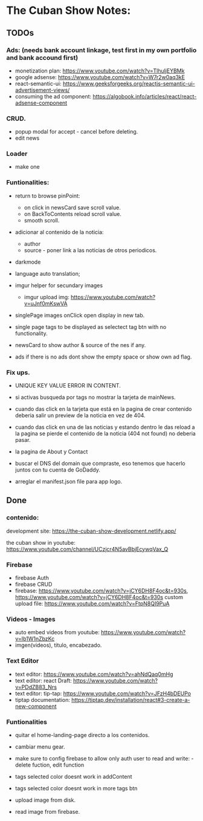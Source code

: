 # The Cuban Show Notes:
## TODOs
### Ads: (needs bank account linkage, test first in my own portfolio and bank accound first)
- monetization plan: https://www.youtube.com/watch?v=TlhuljEYBMk
- google  adsense: https://www.youtube.com/watch?v=W7r2w0aq3kE
- react-semantic-ui: https://www.geeksforgeeks.org/reactjs-semantic-ui-advertisement-views/
- consuming the ad component: https://algobook.info/articles/react/react-adsense-component

### CRUD.
- popup modal for accept - cancel before deleting.
- edit news

### Loader
- make one

### Funtionalities:

- return to browse pinPoint:
    - on click in newsCard save scroll value.
    - on BackToContents reload scroll value.
    - smooth scroll.


- adicionar al contenido de la noticia: 
    - author
    - source - poner link a las noticias de otros periodicos.
    
- darkmode
- language auto translation;

- imgur helper for secundary images
    - imgur upload img: https://www.youtube.com/watch?v=uJnf0mKswVA 

- singlePage images onClick open display in new tab.
- single page tags to be displayed as selectect tag btn with no functionality.

- newsCard to show author & source of the nes if any.

- ads if there is no ads dont show the empty space or show own ad flag.

### Fix ups.
- UNIQUE KEY VALUE ERROR IN CONTENT.

- si activas busqueda por tags no mostrar la tarjeta de mainNews.

- cuando das click en la tarjeta que está en la pagina de crear contenido deberia salir un preview de la noticia en vez de 404.

- cuando das click en una de las noticias y estando dentro le das reload a la pagina se pierde el contenido de la noticia (404 not found) no deberia pasar.

- la pagina de About y Contact

- buscar el DNS del domain que compraste, eso tenemos que hacerlo juntos con tu cuenta de GoDaddy.

- arreglar el manifest.json file para app logo.

## Done

### contenido: 
development site: https://the-cuban-show-development.netlify.app/

the cuban show in youtube: https://www.youtube.com/channel/UCzjcr4N5avBbjEcywqVax_Q

### Firebase
- firebase Auth
- firebase CRUD
- firebase: https://www.youtube.com/watch?v=jCY6DH8F4oc&t=930s, https://www.youtube.com/watch?v=jCY6DH8F4oc&t=930s
custom upload file: https://www.youtube.com/watch?v=FtpN8QI9PuA


### Videos - Images
- auto embed videos from youtube: https://www.youtube.com/watch?v=Ib1W1nZbzKc
- imgen(videos), titulo, encabezado.

### Text Editor
- text editor: https://www.youtube.com/watch?v=ahNdQaq0mHg
- text editor: react Draft: https://www.youtube.com/watch?v=PDdZB83_Nrs
- text editor: tip-tap: https://www.youtube.com/watch?v=JFzH4bDEUPo
- tiptap documentation: https://tiptap.dev/installation/react#3-create-a-new-component

### Funtionalities
- quitar el home-landing-page directo a los contenidos.

- cambiar menu gear. 

- make sure to config firebase to allow only auth user to read and write: - delete fuction, edit function

- tags selected color doesnt work in addContent
- tags selected color doesnt work in more tags btn

- upload image from disk.
- read image from firebase.